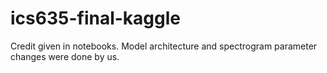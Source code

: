 # ics635-final-kaggle

Credit given in notebooks. Model architecture and spectrogram parameter changes were done by us.
